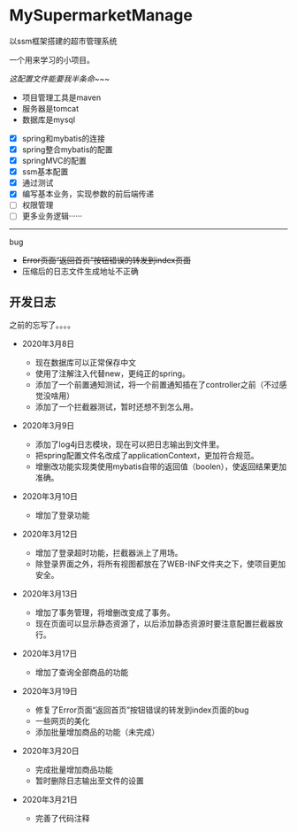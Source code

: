 # MySupermarketManage
以ssm框架搭建的超市管理系统

一个用来学习的小项目。

*这配置文件能要我半条命~~~*

- 项目管理工具是maven
- 服务器是tomcat
- 数据库是mysql
- [x] spring和mybatis的连接
- [x] spring整合mybatis的配置
- [x] springMVC的配置
- [x] ssm基本配置
- [x] 通过测试
- [x] 编写基本业务，实现参数的前后端传递
- [ ] 权限管理
- [ ] 更多业务逻辑······

---

bug

- ~~Error页面“返回首页”按钮错误的转发到index页面~~
- 压缩后的日志文件生成地址不正确

## 开发日志

之前的忘写了。。。。
- 2020年3月8日<br/>
  * 现在数据库可以正常保存中文
  * 使用了注解注入代替new，更纯正的spring。
  * 添加了一个前置通知测试，将一个前置通知插在了controller之前（不过感觉没啥用）
  * 添加了一个拦截器测试，暂时还想不到怎么用。

- 2020年3月9日<br/>
  * 添加了log4j日志模块，现在可以把日志输出到文件里。
  * 把spring配置文件名改成了applicationContext，更加符合规范。
  * 增删改功能实现类使用mybatis自带的返回值（boolen），使返回结果更加准确。

- 2020年3月10日
  * 增加了登录功能

- 2020年3月12日
  * 增加了登录超时功能，拦截器派上了用场。
  * 除登录界面之外，将所有视图都放在了WEB-INF文件夹之下，使项目更加安全。

- 2020年3月13日
  * 增加了事务管理，将增删改变成了事务。
  * 现在页面可以显示静态资源了，以后添加静态资源时要注意配置拦截器放行。

- 2020年3月17日
  * 增加了查询全部商品的功能

- 2020年3月19日
  * 修复了Error页面“返回首页”按钮错误的转发到index页面的bug
  * 一些网页的美化
  * 添加批量增加商品的功能（未完成）

- 2020年3月20日
  * 完成批量增加商品功能
  * 暂时删除日志输出至文件的设置

- 2020年3月21日
  * 完善了代码注释
